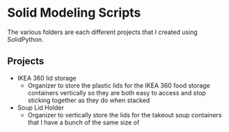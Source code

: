 # Solid Modeling Scripts
The various folders are each different projects that I created using SolidPython.

## Projects
* IKEA 360 lid storage
  * Organizer to store the plastic lids for the IKEA 360 food storage containers vertically so they are both easy to access and stop sticking together as they do when stacked
* Soup Lid Holder
  * Organizer to vertically store the lids for the takeout soup containers that I have a bunch of the same size of
